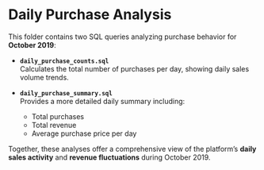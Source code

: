 # Daily Purchase Analysis

This folder contains two SQL queries analyzing purchase behavior for **October 2019**:

- **`daily_purchase_counts.sql`**  
  Calculates the total number of purchases per day, showing daily sales volume trends.

- **`daily_purchase_summary.sql`**  
  Provides a more detailed daily summary including:
  - Total purchases  
  - Total revenue  
  - Average purchase price per day

Together, these analyses offer a comprehensive view of the platform’s **daily sales activity** and **revenue fluctuations** during October 2019.
